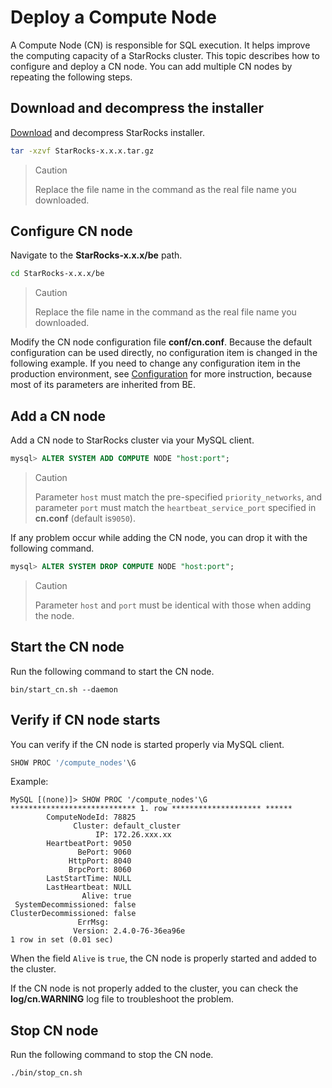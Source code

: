 # Deploy a Compute Node

A Compute Node (CN) is responsible for SQL execution. It helps improve the computing capacity of a StarRocks cluster. This topic describes how to configure and deploy a CN node. You can add multiple CN nodes by repeating the following steps.

## Download and decompress the installer

[Download](https://download.starrocks.com/en-US/download/community) and decompress StarRocks installer.

```bash
tar -xzvf StarRocks-x.x.x.tar.gz
```

> Caution
>
> Replace the file name in the command as the real file name you downloaded.

## Configure CN node

Navigate to the **StarRocks-x.x.x/be** path.

```bash
cd StarRocks-x.x.x/be
```

> Caution
>
> Replace the file name in the command as the real file name you downloaded.

Modify the CN node configuration file **conf/cn.conf**. Because the default configuration can be used directly, no configuration item is changed in the following example. If you need to change any configuration item in the production environment, see [Configuration](../administration/Configuration.md) for more instruction, because most of its parameters are inherited from BE.

## Add a CN node

Add a CN node to StarRocks cluster via your MySQL client.

```sql
mysql> ALTER SYSTEM ADD COMPUTE NODE "host:port";
```

> Caution
>
> Parameter `host` must match the pre-specified `priority_networks`, and parameter `port` must match the `heartbeat_service_port` specified in **cn.conf** (default is`9050`).

If any problem occur while adding the CN node, you can drop it with the following command.

```sql
mysql> ALTER SYSTEM DROP COMPUTE NODE "host:port";
```

> Caution
>
> Parameter `host` and `port` must be identical with those when adding the node.

## Start the CN node

Run the following command to start the CN node.

```shell
bin/start_cn.sh --daemon
```

## Verify if CN node starts

You can verify if the CN node is started properly via MySQL client.

```sql
SHOW PROC '/compute_nodes'\G
```

Example:

```Plain Text
MySQL [(none)]> SHOW PROC '/compute_nodes'\G
**************************** 1. row ******************** ******
        ComputeNodeId: 78825
              Cluster: default_cluster
                   IP: 172.26.xxx.xx
        HeartbeatPort: 9050
               BePort: 9060
             HttpPort: 8040
             BrpcPort: 8060
        LastStartTime: NULL
        LastHeartbeat: NULL
                Alive: true
 SystemDecommissioned: false
ClusterDecommissioned: false
               ErrMsg:
              Version: 2.4.0-76-36ea96e
1 row in set (0.01 sec)
```

When the field `Alive` is `true`, the CN node is properly started and added to the cluster.

If the CN node is not properly added to the cluster, you can check the **log/cn.WARNING** log file to troubleshoot the problem.

## Stop CN node

Run the following command to stop the CN node.

```bash
./bin/stop_cn.sh
```
